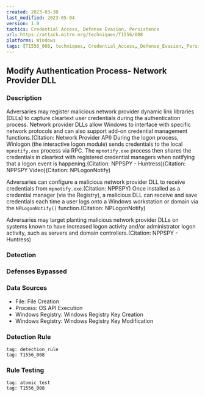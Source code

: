 ```yaml
---
created: 2023-03-30
last_modified: 2023-05-04
version: 1.0
tactics: Credential Access, Defense Evasion, Persistence
url: https://attack.mitre.org/techniques/T1556/008
platforms: Windows
tags: [T1556_008, techniques, Credential_Access,_Defense_Evasion,_Persistence]
---
```


## Modify Authentication Process- Network Provider DLL

### Description

Adversaries may register malicious network provider dynamic link libraries (DLLs) to capture cleartext user credentials during the authentication process. Network provider DLLs allow Windows to interface with specific network protocols and can also support add-on credential management functions.(Citation: Network Provider API) During the logon process, Winlogon (the interactive logon module) sends credentials to the local `mpnotify.exe` process via RPC. The `mpnotify.exe` process then shares the credentials in cleartext with registered credential managers when notifying that a logon event is happening.(Citation: NPPSPY - Huntress)(Citation: NPPSPY Video)(Citation: NPLogonNotify) 

Adversaries can configure a malicious network provider DLL to receive credentials from `mpnotify.exe`.(Citation: NPPSPY) Once installed as a credential manager (via the Registry), a malicious DLL can receive and save credentials each time a user logs onto a Windows workstation or domain via the `NPLogonNotify()` function.(Citation: NPLogonNotify)

Adversaries may target planting malicious network provider DLLs on systems known to have increased logon activity and/or administrator logon activity, such as servers and domain controllers.(Citation: NPPSPY - Huntress)

### Detection



### Defenses Bypassed



### Data Sources

  - File: File Creation
  -  Process: OS API Execution
  -  Windows Registry: Windows Registry Key Creation
  -  Windows Registry: Windows Registry Key Modification
### Detection Rule

```query
tag: detection_rule
tag: T1556_008
```

### Rule Testing

```query
tag: atomic_test
tag: T1556_008
```
